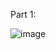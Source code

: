 Part 1: 

![image](https://github.com/joasheng/cse15l-lab-reports/assets/125727125/a3324e8c-2369-4f67-8aab-bd1986a6aac0)
